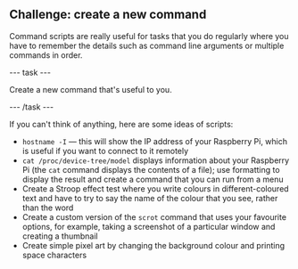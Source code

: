 ## Challenge: create a new command

Command scripts are really useful for tasks that you do regularly where you have to remember the details such as command line arguments or multiple commands in order.

\--- task ---

Create a new command that's useful to you.

\--- /task ---

If you can't think of anything, here are some ideas of scripts:

- `hostname -I` — this will show the IP address of your Raspberry Pi, which is useful if you want to connect to it remotely
- `cat /proc/device-tree/model` displays information about your Raspberry Pi (the `cat` command displays the contents of a file); use formatting to display the result and create a command that you can run from a menu
- Create a Stroop effect test where you write colours in different-coloured text and have to try to say the name of the colour that you see, rather than the word
- Create a custom version of the `scrot` command that uses your favourite options, for example, taking a screenshot of a particular window and creating a thumbnail
- Create simple pixel art by changing the background colour and printing space characters

